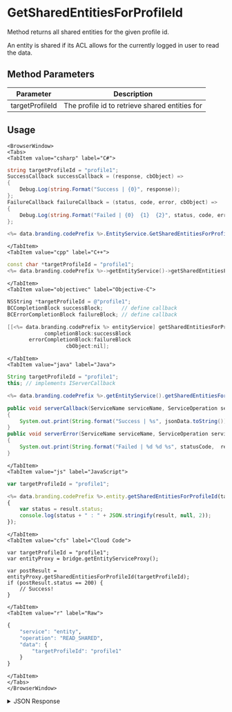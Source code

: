# GetSharedEntitiesForProfileId

Method returns all shared entities for the given profile id.

An entity is shared if its ACL allows for the currently logged in user to read the data.

<PartialServop service_name="entity" operation_name="READ_SHARED" />

## Method Parameters
Parameter | Description
--------- | -----------
targetProfileId | The profile id to retrieve shared entities for

## Usage

```mdx-code-block
<BrowserWindow>
<Tabs>
<TabItem value="csharp" label="C#">
```

```csharp
string targetProfileId = "profile1";
SuccessCallback successCallback = (response, cbObject) =>
{
    Debug.Log(string.Format("Success | {0}", response));
};
FailureCallback failureCallback = (status, code, error, cbObject) =>
{
    Debug.Log(string.Format("Failed | {0}  {1}  {2}", status, code, error));
};

<%= data.branding.codePrefix %>.EntityService.GetSharedEntitiesForProfileId(targetProfileId, successCallback, failureCallback);
```

```mdx-code-block
</TabItem>
<TabItem value="cpp" label="C++">
```

```cpp
const char *targetProfileId = "profile1";
<%= data.branding.codePrefix %>->getEntityService()->getSharedEntitiesForProfileId(targetProfileId, this);
```

```mdx-code-block
</TabItem>
<TabItem value="objectivec" label="Objective-C">
```

```objectivec
NSString *targetProfileId = @"profile1";
BCCompletionBlock successBlock;      // define callback
BCErrorCompletionBlock failureBlock; // define callback

[[<%= data.branding.codePrefix %> entityService] getSharedEntitiesForProfileId:targetProfileId
            completionBlock:successBlock
       errorCompletionBlock:failureBlock
                   cbObject:nil];
```

```mdx-code-block
</TabItem>
<TabItem value="java" label="Java">
```

```java
String targetProfileId = "profile1";
this; // implements IServerCallback

<%= data.branding.codePrefix %>.getEntityService().getSharedEntitiesForProfileId(targetProfileId, this);

public void serverCallback(ServiceName serviceName, ServiceOperation serviceOperation, JSONObject jsonData)
{
    System.out.print(String.format("Success | %s", jsonData.toString()));
}
public void serverError(ServiceName serviceName, ServiceOperation serviceOperation, int statusCode, int reasonCode, String jsonError)
{
    System.out.print(String.format("Failed | %d %d %s", statusCode,  reasonCode, jsonError.toString()));
}
```

```mdx-code-block
</TabItem>
<TabItem value="js" label="JavaScript">
```

```javascript
var targetProfileId = "profile1";

<%= data.branding.codePrefix %>.entity.getSharedEntitiesForProfileId(targetProfileId, result =>
{
	var status = result.status;
	console.log(status + " : " + JSON.stringify(result, null, 2));
});
```

```mdx-code-block
</TabItem>
<TabItem value="cfs" label="Cloud Code">
```

```cfscript
var targetProfileId = "profile1";
var entityProxy = bridge.getEntityServiceProxy();

var postResult = entityProxy.getSharedEntitiesForProfileId(targetProfileId);
if (postResult.status == 200) {
    // Success!
}
```

```mdx-code-block
</TabItem>
<TabItem value="r" label="Raw">
```

```r
{
	"service": "entity",
	"operation": "READ_SHARED",
	"data": {
		"targetProfileId": "profile1"
	}
}
```

```mdx-code-block
</TabItem>
</Tabs>
</BrowserWindow>
```

<details>
<summary>JSON Response</summary>

```json
{
    "status": 200,
    "data": {
        "entities": [
            {
                "entityId": "544db68a-48ad-4fc9-9f44-5fd36fc6445f",
                "entityType": "publicInfo",
                "version": 1,
                "data": {
                    "name": "john",
                    "age": 30
                },
                "acl": {
                    "other": 1
                },
                "createdAt": 1395943044322,
                "updatedAt": 1395943044322
            }
        ],
        "_serverTime": 1637946319239,
        "entityListCount": 1
    }
}
```
</details>

